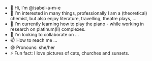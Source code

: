 - 👋 Hi, I’m @isabel-a-m-e
- 👀 I’m interested in many things, professionally I am a (theoretical) chemist, but also enjoy literature, travelling, theatre plays, ...
- 🌱 I’m currently learning how to play the piano - while working in research on platinum(II) complexes.
- 💞️ I’m looking to collaborate on ...
- 📫 How to reach me ...
- 😄 Pronouns: she/her
- ⚡ Fun fact: I love pictures of cats, churches and sunsets.

<!---
isabel-a-m-e/isabel-a-m-e is a ✨ special ✨ repository because its `README.md` (this file) appears on your GitHub profile.
You can click the Preview link to take a look at your changes.
--->
